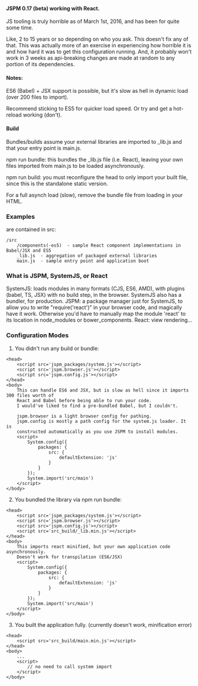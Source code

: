 #### JSPM 0.17 (beta) working with React.

JS tooling is truly horrible as of March 1st, 2016, and has been for quite some time.

Like, 2 to 15 years or so depending on who you ask. This doesn't fix any of that. This was actually
more of an exercise in experiencing how horrible it is and how hard it was to get this configuration running.
And, it probably won't work in 3 weeks as api-breaking changes are made at random to any portion of its dependencies.

#### Notes:

ES6 (Babel) + JSX support is possible, but it's slow as hell in dynamic load (over 200 files to import).

Recommend sticking to ES5 for quicker load speed. Or try and get a hot-reload working (don't).

#### Build

Bundles/builds assume your external libraries are imported to _lib.js and that your entry point is main.js.

npm run bundle: this bundles the _lib.js file (i.e. React), leaving your own files imported from main.js to be loaded asynchronously.

npm run build: you must reconfigure the head to only import your built file, since this is the standalone static version.

For a full asynch load (slow), remove the bundle file from loading in your HTML.

### Examples

are contained in src:

````
/src
    /components(-es5)  - sample React component implementations in Babel/JSX and ES5
    _lib.js  - aggregation of packaged external libraries
    main.js  - sample entry point and application boot
````

### What is JSPM, SystemJS, or React

SystemJS: loads modules in many formats (CJS, ES6, AMD), with plugins (babel, TS, JSX) with no build step, in the browser. SystemJS also has a bundler, for production.
JSPM: a package manager just for SystemJS, to allow you to write "require('react')" in your browser code, and magically have it work. Otherwise you'd have to manually
map the module 'react' to its location in node_modules or bower_components.
React: view rendering...

### Configuration Modes

1. You didn't run any build or bundle:
````
<head>
    <script src='jspm_packages/system.js'></script>
    <script src='jspm.browser.js'></script>
    <script src='jspm.config.js'></script>
</head>
<body>
    This can handle ES6 and JSX, but is slow as hell since it imports 300 files worth of
    React and Babel before being able to run your code.
    I would've liked to find a pre-bundled Babel, but I couldn't.

    jspm.browser is a light browser config for pathing.
    jspm.config is mostly a path config for the system.js loader. It is
    constructed automatically as you use JSPM to install modules.
    <script>
        System.config({
            packages: {
                src: {
                    defaultExtension: 'js'
                }
            }
        });
        System.import('src/main')
    </script>
</body>
````

2. You bundled the library via npm run bundle:
````
<head>
    <script src='jspm_packages/system.js'></script>
    <script src='jspm.browser.js'></script>
    <script src='jspm.config.js'></script>
    <script src='src_build/_lib.min.js'></script>
</head>
<body>
    This imports react minified, but your own application code asynchronously.
    Doesn't work for transpilation (ES6/JSX)
    <script>
        System.config({
            packages: {
                src: {
                    defaultExtension: 'js'
                }
            }
        });
        System.import('src/main')
    </script>
</body>
````

3. You built the application fully. (currently doesn't work, minification error)
````
<head>
    <script src='src_build/main.min.js'></script>
</head>
<body>
    ...
    <script>
        // no need to call system import
    </script>
</body>
````